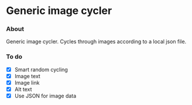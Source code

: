 # Generic image cycler
    
### About
Generic image cycler. Cycles through images according to a local json file.

### To do
- [x] Smart random cycling
- [x] Image text
- [x] Image link
- [x] Alt text
- [x] Use JSON for image data